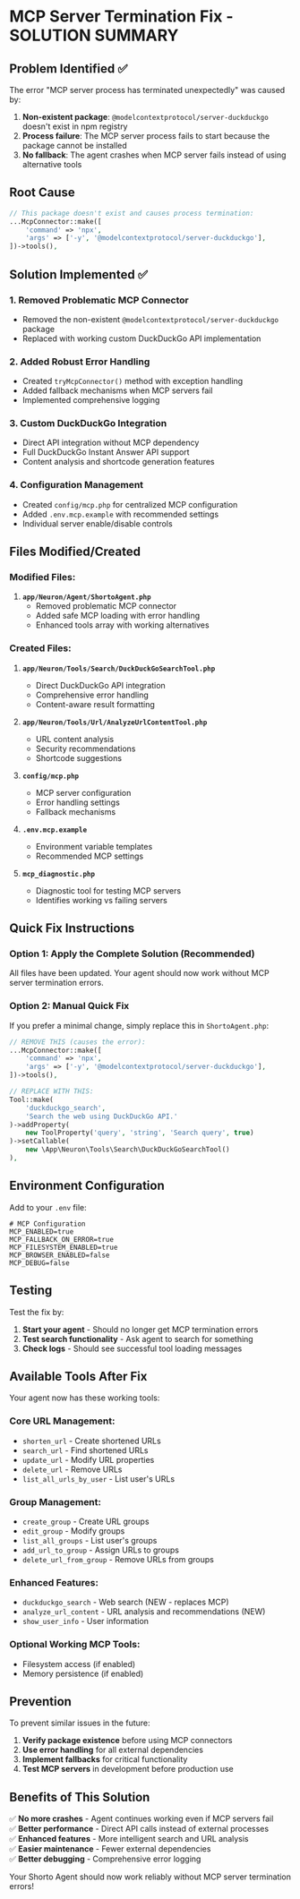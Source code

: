 # MCP Server Termination Fix - SOLUTION SUMMARY

## Problem Identified ✅

The error "MCP server process has terminated unexpectedly" was caused by:

1. **Non-existent package**: `@modelcontextprotocol/server-duckduckgo` doesn't exist in npm registry
2. **Process failure**: The MCP server process fails to start because the package cannot be installed
3. **No fallback**: The agent crashes when MCP server fails instead of using alternative tools

## Root Cause

```php
// This package doesn't exist and causes process termination:
...McpConnector::make([
    'command' => 'npx',
    'args' => ['-y', '@modelcontextprotocol/server-duckduckgo'],
])->tools(),
```

## Solution Implemented ✅

### 1. Removed Problematic MCP Connector
- Removed the non-existent `@modelcontextprotocol/server-duckduckgo` package
- Replaced with working custom DuckDuckGo API implementation

### 2. Added Robust Error Handling
- Created `tryMcpConnector()` method with exception handling
- Added fallback mechanisms when MCP servers fail
- Implemented comprehensive logging

### 3. Custom DuckDuckGo Integration
- Direct API integration without MCP dependency
- Full DuckDuckGo Instant Answer API support
- Content analysis and shortcode generation features

### 4. Configuration Management
- Created `config/mcp.php` for centralized MCP configuration
- Added `.env.mcp.example` with recommended settings
- Individual server enable/disable controls

## Files Modified/Created

### Modified Files:
1. **`app/Neuron/Agent/ShortoAgent.php`**
   - Removed problematic MCP connector
   - Added safe MCP loading with error handling
   - Enhanced tools array with working alternatives

### Created Files:
1. **`app/Neuron/Tools/Search/DuckDuckGoSearchTool.php`**
   - Direct DuckDuckGo API integration
   - Comprehensive error handling
   - Content-aware result formatting

2. **`app/Neuron/Tools/Url/AnalyzeUrlContentTool.php`**
   - URL content analysis
   - Security recommendations
   - Shortcode suggestions

3. **`config/mcp.php`**
   - MCP server configuration
   - Error handling settings
   - Fallback mechanisms

4. **`.env.mcp.example`**
   - Environment variable templates
   - Recommended MCP settings

5. **`mcp_diagnostic.php`**
   - Diagnostic tool for testing MCP servers
   - Identifies working vs failing servers

## Quick Fix Instructions

### Option 1: Apply the Complete Solution (Recommended)
All files have been updated. Your agent should now work without MCP server termination errors.

### Option 2: Manual Quick Fix
If you prefer a minimal change, simply replace this in `ShortoAgent.php`:

```php
// REMOVE THIS (causes the error):
...McpConnector::make([
    'command' => 'npx',
    'args' => ['-y', '@modelcontextprotocol/server-duckduckgo'],
])->tools(),

// REPLACE WITH THIS:
Tool::make(
    'duckduckgo_search',
    'Search the web using DuckDuckGo API.'
)->addProperty(
    new ToolProperty('query', 'string', 'Search query', true)
)->setCallable(
    new \App\Neuron\Tools\Search\DuckDuckGoSearchTool()
),
```

## Environment Configuration

Add to your `.env` file:

```env
# MCP Configuration
MCP_ENABLED=true
MCP_FALLBACK_ON_ERROR=true
MCP_FILESYSTEM_ENABLED=true
MCP_BROWSER_ENABLED=false
MCP_DEBUG=false
```

## Testing

Test the fix by:

1. **Start your agent** - Should no longer get MCP termination errors
2. **Test search functionality** - Ask agent to search for something
3. **Check logs** - Should see successful tool loading messages

## Available Tools After Fix

Your agent now has these working tools:

### Core URL Management:
- `shorten_url` - Create shortened URLs
- `search_url` - Find shortened URLs
- `update_url` - Modify URL properties
- `delete_url` - Remove URLs
- `list_all_urls_by_user` - List user's URLs

### Group Management:
- `create_group` - Create URL groups
- `edit_group` - Modify groups
- `list_all_groups` - List user's groups
- `add_url_to_group` - Assign URLs to groups
- `delete_url_from_group` - Remove URLs from groups

### Enhanced Features:
- `duckduckgo_search` - Web search (NEW - replaces MCP)
- `analyze_url_content` - URL analysis and recommendations (NEW)
- `show_user_info` - User information

### Optional Working MCP Tools:
- Filesystem access (if enabled)
- Memory persistence (if enabled)

## Prevention

To prevent similar issues in the future:

1. **Verify package existence** before using MCP connectors
2. **Use error handling** for all external dependencies
3. **Implement fallbacks** for critical functionality
4. **Test MCP servers** in development before production use

## Benefits of This Solution

✅ **No more crashes** - Agent continues working even if MCP servers fail  
✅ **Better performance** - Direct API calls instead of external processes  
✅ **Enhanced features** - More intelligent search and URL analysis  
✅ **Easier maintenance** - Fewer external dependencies  
✅ **Better debugging** - Comprehensive error logging  

Your Shorto Agent should now work reliably without MCP server termination errors!